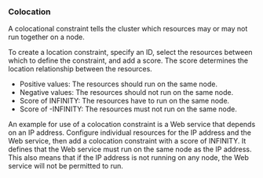 ### Colocation

A colocational constraint tells the cluster which resources may or may not run
together on a node.

To create a location constraint, specify an ID, select the resources between
which to define the constraint, and add a score. The score determines the
location relationship between the resources.

* Positive values: The resources should run on the same node.
* Negative values: The resources should not run on the same node.
* Score of INFINITY: The resources have to run on the same node.
* Score of -INFINITY: The resources must not run on the same node.

An example for use of a colocation constraint is a Web service that depends on
an IP address. Configure individual resources for the IP address and the Web
service, then add a colocation constraint with a score of INFINITY. It defines
that the Web service must run on the same node as the IP address. This also
means that if the IP address is not running on any node, the Web service will
not be permitted to run.
